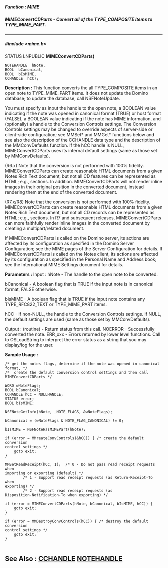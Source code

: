 ##### Function : MIME
##### MIMEConvertCDParts - Convert all of the TYPE_COMPOSITE items to TYPE_MIME_PART.
---
##### #include <mime.h>
STATUS LNPUBLIC **MIMEConvertCDParts(**

	NOTEHANDLE  hNote,
	BOOL  bCanonical,
	BOOL  bIsMIME,
	CCHANDLE  hCC);
**Description :**
This function converts the all TYPE_COMPOSITE items in an open note to 
TYPE_MIME_PART items.    It does not update the Domino database; to update the 
database, call NSFNoteUpdate.

You must specify as input the handle to the open note, a BOOLEAN value 
indicating if the note was opened in canonical format (TRUE) or host format 
(FALSE), a BOOLEAN value indicating if the note has MIME information, and 
(optionally) a handle to the Conversion Controls settings.  The Conversion 
Controls settings may be changed to override aspects of server-side or 
client-side configuration; see MMSet* and MMGet* functions below and see also 
the description of the CCHANDLE data type and the description of the 
MMConvDefaults function.  If the hCC handle is NULL, MIMEConvertCDParts uses 
its internal default settings (same as those set by MMConvDefaults).

(R6.x) Note that the conversion is not performed with 100% fidelity.  
MIMEConvertCDParts can create reasonable HTML documents from a given Notes Rich 
Text document, but not all CD features can be represented as HTML;  e.g., 
sections.  In addition. MIMEConvertCDParts will not render inline images in 
their original position in the converted document, instead rendering them at 
the end of the converted document.

(R7.x/R8) Note that the conversion is not performed with 100% fidelity.  
MIMEConvertCDParts can create reasonable HTML documents from a given Notes Rich 
Text document, but not all CD records can be represented as HTML; e.g., 
sections.  In R7 and subsequent releases, MIMEConvertCDParts can more 
faithfully render inline images in the converted document by creating a 
multipart/related document.

If MIMEConvertCDParts is called on the Domino server, its actions are affected 
by its configuration as specified in the Domino Server Configuration; see the 
MIME pages of the Server Configuration for details.  If MIMEConvertCDParts is 
called on the Notes client, its actions are affected by its configuration as 
specified in the Personal Name and Address book; see the International MIME 
Settings document for details.

**Parameters :**
Input :
hNote  -  The handle to the open note to be converted.

bCanonical  -  A boolean flag that is TRUE if the input note is in canonical format,  FALSE otherwise.

bIsMIME  -  A boolean flag that is TRUE if the input note contains any TYPE_RFC822_TEXT or TYPE_MIME_PART items.

hCC  -  If non-NULL, the handle to the Conversion Controls settings.  If NULL, the default settings are used (same as those set by MMConvDefaults).

Output :
(routine)  -  Return status from this call.
	NOERROR - Successfully converted the note.
	ERR_xxx - Errors returned by lower level functions.  Call to OSLoadString to interpret the error status as a string that you may display/log for the user.



**Sample Usage :**
```
/* get the notes flags, determine if the note was opened in canonical format, */
/*  create the default conversion control settings and then call 
MIMEConvertCDParts */

WORD wNoteFlags;
BOOL bCanonical;
CCHANDLE hCC = NULLHANDLE;
STATUS error;
BOOL bIsMIME;

NSFNoteGetInfo(hNote, _NOTE_FLAGS, &wNoteFlags);

bCanonical = (wNoteFlags & NOTE_FLAG_CANONICAL) != 0;

bIsMIME = NSFNoteHasMIMEPart(hNote);

if (error = MMreateConvControls(&hCC)) { /* create the default conversion 
control settings */
	goto exit;
}

MMSetReadReceipt(hCC, 1);  /* 0 - Do not pass read receipt requests when 
importing or exporting (default) */
	    /* 1 - Support read receipt requests (as Return-Receipt-To when 
exporting) */
	    /* 2 - Support read receipt requests (as 
Disposition-Notification-To when exporting) */

if (error = MIMEConvertCDParts(hNote, bCanonical, bIsMIME, hCC)) {
	goto exit;
}

if (error = MMDestroyConvControls(hCC)) { /* destroy the default conversion 
control settings */
	goto exit;
}


```
**See Also :**
[CCHANDLE](D:/md_files/CCHANDLE.md)
[NOTEHANDLE](D:/md_files/NOTEHANDLE.md)
---
